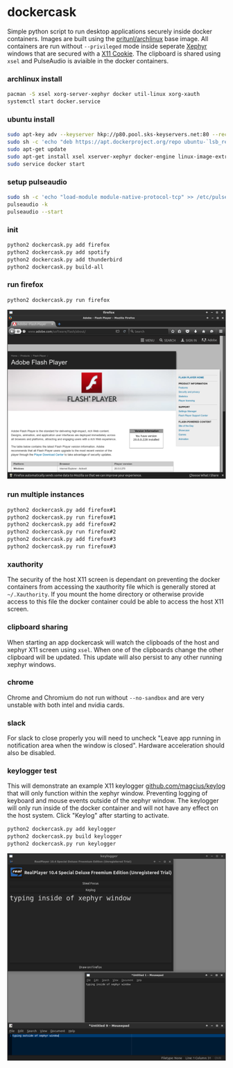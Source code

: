 # dockercask

Simple python script to run desktop applications securely inside docker containers. Images are built using the [pritunl/archlinux](https://hub.docker.com/r/pritunl/archlinux/) base image. All containers are run without `--privileged` mode inside seperate [Xephyr](https://en.wikipedia.org/wiki/Xephyr) windows that are secured with a [X11 Cookie](https://en.wikipedia.org/wiki/X_Window_authorization). The clipboard is shared using `xsel` and PulseAudio is aviaible in the docker containers.

### archlinux install

```bash
pacman -S xsel xorg-server-xephyr docker util-linux xorg-xauth
systemctl start docker.service
```

### ubuntu install

```bash
sudo apt-key adv --keyserver hkp://p80.pool.sks-keyservers.net:80 --recv-keys 58118E89F3A912897C070ADBF76221572C52609D
sudo sh -c 'echo "deb https://apt.dockerproject.org/repo ubuntu-`lsb_release -c -s` main" > /etc/apt/sources.list.d/docker.list'
sudo apt-get update
sudo apt-get install xsel xserver-xephyr docker-engine linux-image-extra-virtual
sudo service docker start
```

### setup pulseaudio

```bash
sudo sh -c 'echo "load-module module-native-protocol-tcp" >> /etc/pulse/default.pa'
pulseaudio -k
pulseaudio --start
```

### init

```bash
python2 dockercask.py add firefox
python2 dockercask.py add spotify
python2 dockercask.py add thunderbird
python2 dockercask.py build-all
```

### run firefox

```bash
python2 dockercask.py run firefox
```

![firefox](screenshots/firefox.png)

### run multiple instances

```bash
python2 dockercask.py add firefox#1
python2 dockercask.py run firefox#1
python2 dockercask.py add firefox#2
python2 dockercask.py run firefox#2
python2 dockercask.py add firefox#3
python2 dockercask.py run firefox#3
```

### xauthority

The security of the host X11 screen is dependant on preventing the docker containers from accessing the xauthority file which is generally stored at `~/.Xauthority`. If you mount the home directory or otherwise provide access to this file the docker container could be able to access the host X11 screen.

### clipboard sharing

When starting an app dockercask will watch the clipboads of the host and
xephyr X11 screen using `xsel`. When one of the clipboards change the other
clipboard will be updated. This update will also persist to any other running
xephyr windows.

### chrome

Chrome and Chromium do not run without `--no-sandbox` and are very unstable
with both intel and nvidia cards.

### slack

For slack to close properly you will need to uncheck "Leave app running in
notification area when the window is closed". Hardware acceleration should
also be disabled.

### keylogger test

This will demonstrate an example X11 keylogger
[github.com/magcius/keylog](https://github.com/magcius/keylog) that will only
function within the xephyr window. Preventing logging of keyboard and mouse
events outside of the xephyr window. The keylogger will only run inside of
the docker container and will not have any effect on the host system. Click
"Keylog" after starting to activate.

```bash
python2 dockercask.py add keylogger
python2 dockercask.py build keylogger
python2 dockercask.py run keylogger
```

![keylogger](screenshots/keylogger.png)

